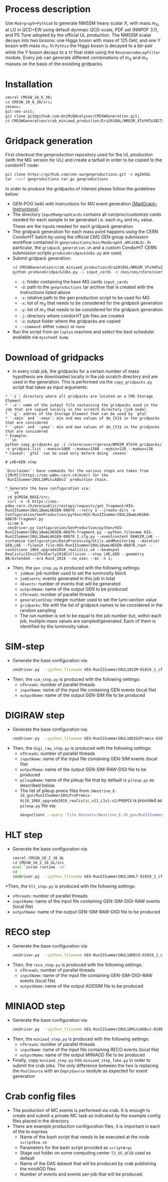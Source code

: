 # Process description

Use `Madrgraph+Pythia8` to generate NMSSM heavy scalar X, with mass $m_{X}$, at LO in QCD+EW using default dynmaic QCD-scale, PDF set (NNPDF 3.1), and PS Tune adopted by the official UL production. The NMSSM scalar decays into two bosons: one Higgs boson with mass of 125 GeV, and one Y boson with mass $m_{Y}$. In `Pythia` the Higgs boson is decayed to a $bb$-pair while the Y boson decays to a $\tau\tau$ final state using the `ResonanceDecayFilter` module. Every job can generate different combinations of $m_{X}$ and $m_{Y}$ masses on the basis of the exsisting gridpacks.

# Installation

```sh
cmsrel CMSSW_10_6_30;
cd CMSSW_10_6_30/src;
cmsenv;
git-cms-init;
git clone git@github.com:UniMiBAnalyses/CMSSWGeneration.git;
cd CMSSWGeneration/crab_miniaod_production/Era2018UL/NMSSM_XToYHTo2B2Tau_Madgraph
````

# Gridpack generation

First checkout the genproduction repository used for the UL production (with the MG version for UL) and create a tarball in order to be copied to the condorHT node:

```sh
git clone https://github.com/cms-sw/genproductions.git -b mg265UL
tar -czvf genproductions.tar.gz genproductions
```
		
In order to produce the gridpacks of interest please follow the guidelines below:
* GEN-POG twiki with instructions for MG event generation [[MadGraph-Instructions]](https://twiki.cern.ch/twiki/bin/view/CMS/QuickGuideMadGraph5aMCatNLO)
* The directory `InputMadgraphCards` contains all run/proc/customize cards needed for each sample to be generated i.e. each $m_{X}$ and $m_{Y}$ value. These are the inputs needed for each gridpack generation
* The gridpack generation for each mass point happens using the CERN CondorHT batch by using the official CMS GEN group submission workflow contained in `genproductions/bin/MadGraph5_aMCatNLO/`. In particular, the `gridpack_generation.sh` and a custom CondorHT CERN submission scripts `produceGridpackJobs.py` are used;
* Submit gridpack generation: 
  ```sh
  cd CMSSWGeneration/crab_miniaod_production/Era2018UL/NMSSM_XToYHTo2B2Tau_Madgraph;
  python produceGridpackJobs.py -i input_cards -d /eos/cms/store/user/rgerosa/genproductions.tar.gz -j job_gridpack_mssm -o /eos/cms/store/user/rgerosa/NMSSM_XToYH_gridpacks/ --command submit -x 300 360 400 450 500 550 600 650 700 750 800 850 900 1000 1100 1200 1300 1400 1500 1600 1700 1800 1900 2000 2200 2400 2500 -y 105 110 115 120 130 135 140 145
  ```
  * `-i`: folder containing the base MG cards `input_cards`
  * `-d`: path to the `genproductions` tar archive that is created with the instructions listed above
  * `-s`: relative path to the gen production script to be used for MG
  * `-x`: list of $m_{X}$ that needs to be considered for the gridpack generation
  * `-y`: list of $m_{Y}$ that needs to be considered for the gridpack generation
  * `-j`: directory where condorHT job files are created
  * `-o`: output folder where the gridpacks are copied
  * `--command`: either `submit` or `none`
* Run the script from an `lxplus` machine and select the best scheduler available via `myschedd bump`

# Download of gridpacks

* In every crab job, the gridpacks for a certain number of mass hypothesis are downloaded locally in the job scratch directory and are used in the generation. This is performed via the `copy_gridpacks.py` script that takes as input arguments:
 ``` 
 * `-i`: directory where all gridpacks are located on a CMS Storage Element
 * `-o`: name of the output file containing the gridpacks used in the job that are copied locally in the scratch directory (job node)
 * `-g`: addres of the Storage Element that can be used by `gfal` 
 * `-xmin` and `-xmax`: min and max values of $m_{X}$ in the gridpacks that are considered
 * `-ymin` and `-ymax`: min and max values of $m_{Y}$ in the gridpacks that are considered
 * Example:
 ```sh
 python copy_gridpacks.py -i /store/user/rgerosa/NMSSM_XToYH_gridpacks/ -o gridpack.list --mxmin=1000 --mxmax=1500 --mymin=120 --mymax=130
 * Caveat: `gfal` can be used only before doing `cmsenv`

# LHE+GEN step

`Disclaimer`: base commands for the various steps are taken from [[McM]](https://cms-pdmv.cern.ch/mcm/) for the `RunIISummer20UL18MiniAODv2` production chain. 

* Generate the base configuration via:
  ```sh
  cd $CMSSW_BASE/src;
  curl -s -k https://cms-pdmv.cern.ch/mcm/public/restapi/requests/get_fragment/HIG-RunIISummer20UL18wmLHEGEN-08870 --retry 3 --create-dirs -o Configuration/GenProduction/python/HIG-RunIISummer20UL18wmLHEGEN-08870-fragment.py
  scram b 
  cmsDriver.py Configuration/GenProduction/python/HIG-RunIISummer20UL18wmLHEGEN-08870-fragment.py --python_filename HIG-RunIISummer20UL18wmLHEGEN-08870_1_cfg.py --eventcontent RAWSIM,LHE --customise Configuration/DataProcessing/Utils.addMonitoring --datatier GEN,LHE --fileout file:HIG-RunIISummer20UL18wmLHEGEN-08870.root --conditions 106X_upgrade2018_realistic_v4 --beamspot Realistic25ns13TeVEarly2018Collision --step LHE,GEN --geometry DB:Extended --era Run2_2018 --no_exec --mc -n 1;
  ```
* Then, the `gen_step.py` is produced with the following settings:
  * `jobNum`: job number used to set the luminosity block
  * `jobEvents`: events generated in this job in total
  * `nEvents`: number of events that will be generated
  * `outputName`: name of the output GEN to be produced
  * `nThreads`: number of parallel threads
  * `generationStep`: integer number used to set the lumi-section value
  * `gridpacks`: file with the list of gridpack names to be considered in the random sampling
  * The run number is set to be equal to the job number but, within each job, multiple mass values are sampled/generated. Each of them is identified by the luminosity value.

# SIM-step

* Generate the base configuration via:
  ```sh
  cmsDriver.py  --python_filename HIG-RunIISummer20UL18SIM-01019_1_cfg.py --eventcontent RAWSIM --customise Configuration/DataProcessing/Utils.addMonitoring --datatier GEN-SIM --fileout file:HIG-RunIISummer20UL18SIM-01019.root --conditions 106X_upgrade2018_realistic_v11_L1v1 --beamspot Realistic25ns13TeVEarly2018Collision --step SIM --geometry DB:Extended --filein file:HIG-RunIISummer20UL18wmLHEGEN-08870.root --era Run2_2018 --runUnscheduled --no_exec --mc -n -1  
  ```
* Then, the `sim_step.py` is produced with the following settings:
  * `nThreads`: number of parallel threads
  * `inputName`: name of the input file containing GEN events (local file)
  * `outputName`: name of the output GEN-SIM file to be produced

# DIGIRAW step

* Generate the base configuration via:
  ```sh
  cmsDriver.py  --python_filename HIG-RunIISummer20UL18DIGIPremix-01000_1_cfg.py --eventcontent PREMIXRAW --customise Configuration/DataProcessing/Utils.addMonitoring --datatier GEN-SIM-DIGI --fileout file:HIG-RunIISummer20UL18DIGIPremix-01000.root --pileup_input "dbs:/Neutrino_E-10_gun/RunIISummer20ULPrePremix-UL18_106X_upgrade2018_realistic_v11_L1v1-v2/PREMIX" --conditions 106X_upgrade2018_realistic_v11_L1v1 --step DIGI,DATAMIX,L1,DIGI2RAW --procModifiers premix_stage2 --geometry DB:Extended --filein file:HIG-RunIISummer20UL18SIM-01019.root --datamix PreMix --era Run2_2018 --runUnscheduled --no_exec --mc -n 1 ;  
  ```
* Then, the `digi_raw_step.py` is produced with the following settings:
  * `nThreads`: number of parallel threads
  * `inputName`: name of the input file containing GEN-SIM events (local file)
  * `outputName`: name of the output GEN-SIM-RAW-DIGI file to be produced
  * `pileupName`: name of the pileup file that by default is `pileup.py` as described below.
  * The list of pileup prexix files from `/Neutrino_E-10_gun/RunIISummer20ULPrePremix-UL18_106X_upgrade2018_realistic_v11_L1v1-v2/PREMIX` is provided as `pileup.py` file via:
    ```sh
    dasgoclient --query "file dataset=/Neutrino_E-10_gun/RunIISummer20ULPrePremix-UL18_106X_upgrade2018_realistic_v11_L1v1-v2/PREMIX" > ../pileup.py
    ```

# HLT step

* Generate the base configuration via:
  ```sh
  cmsrel CMSSW_10_2_16_UL
  cd CMSSW_10_2_16_UL/src
  eval `scram runtime -sh`
  cd -
  cmsDriver.py  --python_filename HIG-RunIISummer20UL18HLT-01019_1_cfg.py --eventcontent RAWSIM --customise Configuration/DataProcessing/Utils.addMonitoring --datatier GEN-SIM-RAW --fileout file:HIG-RunIISummer20UL18HLT-01019.root --conditions 102X_upgrade2018_realistic_v15 --customise_commands 'process.source.bypassVersionCheck = cms.untracked.bool(True)' --step HLT:2018v32 --geometry DB:Extended --filein file:HIG-RunIISummer20UL18DIGIPremix-01000.root --era Run2_2018 --no_exec --mc -n 1 ;
  ```
*Then, the `hlt_step.py` is produced with the following settings:
  * `nThreads`: number of parallel threads
  * `inputName`: name of the input file containing GEN-SIM-DIGI-RAW events (local file)
  * `outputName`: name of the output GEN-SIM-RAW-DIGI file to be produced

# RECO step

* Generate the base configuration via:
  ```sh
  cmsDriver.py  --python_filename HIG-RunIISummer20UL18RECO-01019_1_cfg.py --eventcontent AODSIM --customise Configuration/DataProcessing/Utils.addMonitoring --datatier AODSIM --fileout file:HIG-RunIISummer20UL18RECO-01019.root --conditions 106X_upgrade2018_realistic_v11_L1v1 --step RAW2DIGI,L1Reco,RECO,RECOSIM,EI --geometry DB:Extended --filein file:HIG-RunIISummer20UL18HLT-01019.root --era Run2_2018 --runUnscheduled --no_exec --mc -n 1 ;
  ```
* Then, the `reco_step.py` is produced with the following settings:
  * `nThreads`: number of parallel threads
  * `inputName`: name of the input file containing GEN-SIM-DIGI-RAW events (local file)
  * `outputName`: name of the output AODSIM file to be produced

# MINIAOD step

* Generate the base configuration via:
  ```sh
  cmsDriver.py  --python_filename HIG-RunIISummer20UL18MiniAODv2-01090_1_cfg.py --eventcontent MINIAODSIM --customise Configuration/DataProcessing/Utils.addMonitoring --datatier MINIAODSIM --fileout file:HIG-RunIISummer20UL18MiniAODv2-01090.root --conditions 106X_upgrade2018_realistic_v16_L1v1 --step PAT --procModifiers run2_miniAOD_UL --geometry DB:Extended --filein "dbs:/GluGluToRadionToHHTo2B2Tau_M-250_TuneCP5_PSWeights_narrow_13TeV-madgraph-pythia8/RunIISummer20UL18RECO-106X_upgrade2018_realistic_v11_L1v1-v2/AODSIM" --era Run2_2018 --runUnscheduled --no_exec --mc -n 1;
  ```
* Then, the `miniaod_step.py` is produced with the following settings:
  * `nThreads`: number of parallel threads
  * `inputName`: name of the input file containing RECO events (local file)
  * `outputName`: name of the output MINIAOD file to be produced
* Finally, copy `miniaod_step.py` into `miniaod_step_fake.py` in order to submit the crab jobs. The only difference between the two is replacing the `PoolSource` with an `EmptySource` module as expected for event generation

# Crab config files

* The production of MC events is performed via crab. It is enough to create and submit a private MC task as indicated by the example config files placed in the directory.
* There are example production configuration files, it is important in each of the to express
  * Name of the bash script that needs to be executed at the node `scriptExe.sh`
  * Parameters for the bash script provided as `scriptArgs`
  * Stage out folder on some computing center `T2_US_UCSD` used as default
  * Name of the DAS dataset that will be produced by crab publishing the miniAOD files
  * Number of events and events per-job that will be produced.